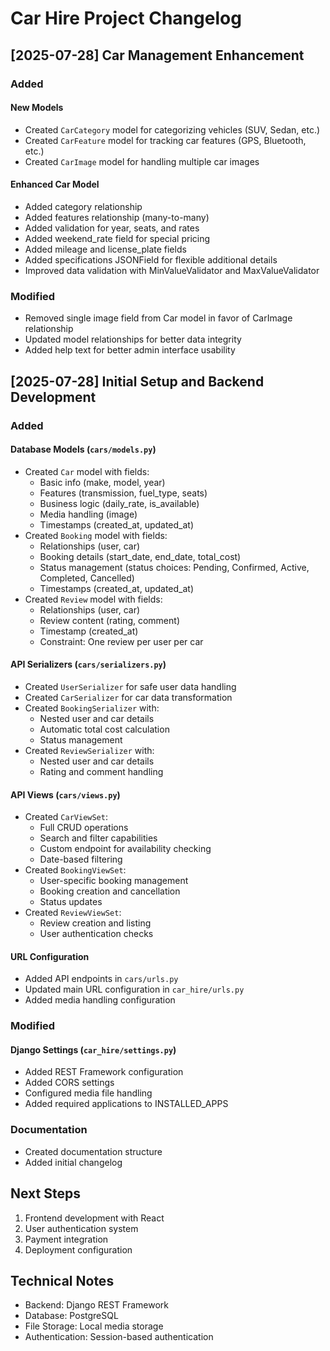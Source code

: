 # Car Hire Project Changelog

## [2025-07-28] Car Management Enhancement

### Added
#### New Models
- Created `CarCategory` model for categorizing vehicles (SUV, Sedan, etc.)
- Created `CarFeature` model for tracking car features (GPS, Bluetooth, etc.)
- Created `CarImage` model for handling multiple car images

#### Enhanced Car Model
- Added category relationship
- Added features relationship (many-to-many)
- Added validation for year, seats, and rates
- Added weekend_rate field for special pricing
- Added mileage and license_plate fields
- Added specifications JSONField for flexible additional details
- Improved data validation with MinValueValidator and MaxValueValidator

### Modified
- Removed single image field from Car model in favor of CarImage relationship
- Updated model relationships for better data integrity
- Added help text for better admin interface usability

## [2025-07-28] Initial Setup and Backend Development

### Added
#### Database Models (`cars/models.py`)
- Created `Car` model with fields:
  - Basic info (make, model, year)
  - Features (transmission, fuel_type, seats)
  - Business logic (daily_rate, is_available)
  - Media handling (image)
  - Timestamps (created_at, updated_at)
- Created `Booking` model with fields:
  - Relationships (user, car)
  - Booking details (start_date, end_date, total_cost)
  - Status management (status choices: Pending, Confirmed, Active, Completed, Cancelled)
  - Timestamps (created_at, updated_at)
- Created `Review` model with fields:
  - Relationships (user, car)
  - Review content (rating, comment)
  - Timestamp (created_at)
  - Constraint: One review per user per car

#### API Serializers (`cars/serializers.py`)
- Created `UserSerializer` for safe user data handling
- Created `CarSerializer` for car data transformation
- Created `BookingSerializer` with:
  - Nested user and car details
  - Automatic total cost calculation
  - Status management
- Created `ReviewSerializer` with:
  - Nested user and car details
  - Rating and comment handling

#### API Views (`cars/views.py`)
- Created `CarViewSet`:
  - Full CRUD operations
  - Search and filter capabilities
  - Custom endpoint for availability checking
  - Date-based filtering
- Created `BookingViewSet`:
  - User-specific booking management
  - Booking creation and cancellation
  - Status updates
- Created `ReviewViewSet`:
  - Review creation and listing
  - User authentication checks

#### URL Configuration
- Added API endpoints in `cars/urls.py`
- Updated main URL configuration in `car_hire/urls.py`
- Added media handling configuration

### Modified
#### Django Settings (`car_hire/settings.py`)
- Added REST Framework configuration
- Added CORS settings
- Configured media file handling
- Added required applications to INSTALLED_APPS

### Documentation
- Created documentation structure
- Added initial changelog

## Next Steps
1. Frontend development with React
2. User authentication system
3. Payment integration
4. Deployment configuration

## Technical Notes
- Backend: Django REST Framework
- Database: PostgreSQL
- File Storage: Local media storage
- Authentication: Session-based authentication

